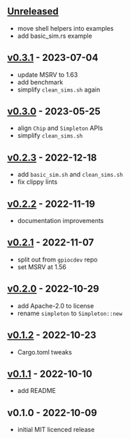 <a name="unreleased"></a>

## [Unreleased]

- move shell helpers into examples
- add basic_sim.rs example

<a name="v0.3.1"></a>

## [v0.3.1] - 2023-07-04

- update MSRV to 1.63
- add benchmark
- simplify `clean_sims.sh` again

<a name="v0.3.0"></a>

## [v0.3.0] - 2023-05-25

- align `Chip` and `Simpleton` APIs
- simplify `clean_sims.sh`

<a name="v0.2.3"></a>

## [v0.2.3] - 2022-12-18

- add `basic_sim.sh` and `clean_sims.sh`
- fix clippy lints

<a name="v0.2.2"></a>

## [v0.2.2] - 2022-11-19

<a name="v0.2.1"></a>

- documentation improvements

## [v0.2.1] - 2022-11-07

- split out from `gpiocdev` repo
- set MSRV at 1.56

<a name="v0.2.0"></a>

## [v0.2.0] - 2022-10-29

- add Apache-2.0 to license
- rename `simpleton` to `Simpleton::new`

<a name="v0.1.2"></a>

## [v0.1.2] - 2022-10-23

- Cargo.toml tweaks

<a name="v0.1.1"></a>

## [v0.1.1] - 2022-10-10

- add README

<a name="v0.1.0"></a>

## v0.1.0 - 2022-10-09

- initial MIT licenced release

[Unreleased]: https://github.com/warthog618/gpiosim-rs/compare/v0.3.1...HEAD
[v0.3.1]: https://github.com/warthog618/gpiosim-rs/compare/v0.3.0...v0.3.1
[v0.3.0]: https://github.com/warthog618/gpiosim-rs/compare/v0.2.3...v0.3.0
[v0.2.3]: https://github.com/warthog618/gpiosim-rs/compare/v0.2.2...v0.2.3
[v0.2.2]: https://github.com/warthog618/gpiosim-rs/compare/v0.2.1...v0.2.2
[v0.2.1]: https://github.com/warthog618/gpiosim-rs/compare/v0.2.0...v0.2.1
[v0.2.0]: https://github.com/warthog618/gpiosim-rs/compare/v0.1.2...v0.2.0
[v0.1.2]: https://github.com/warthog618/gpiosim-rs/compare/v0.1.1...v0.1.2
[v0.1.1]: https://github.com/warthog618/gpiosim-rs/compare/v0.1.0...v0.1.1
